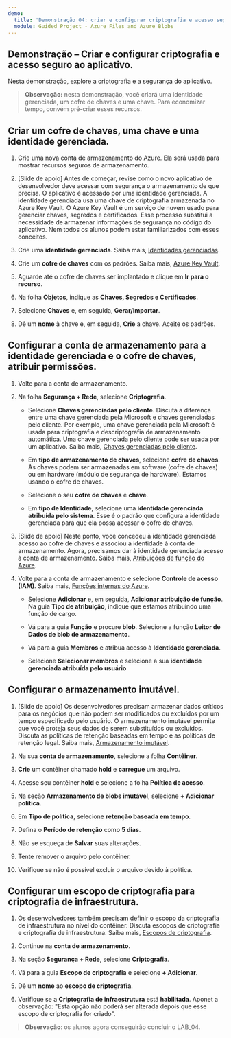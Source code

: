 ```yaml
---
demo:
  title: 'Demonstração 04: criar e configurar criptografia e acesso seguro ao aplicativo'
  module: Guided Project - Azure Files and Azure Blobs
--- 
```


## Demonstração – Criar e configurar criptografia e acesso seguro ao aplicativo. 

Nesta demonstração, explore a criptografia e a segurança do aplicativo.

> **Observação:** nesta demonstração, você criará uma identidade gerenciada, um cofre de chaves e uma chave. Para economizar tempo, convém pré-criar esses recursos. 

## Criar um cofre de chaves, uma chave e uma identidade gerenciada.

1. Crie uma nova conta de armazenamento do Azure. Ela será usada para mostrar recursos seguros de armazenamento.

1. [Slide de apoio] Antes de começar, revise como o novo aplicativo de desenvolvedor deve acessar com segurança o armazenamento de que precisa. O aplicativo é acessado por uma identidade gerenciada. A identidade gerenciada usa uma chave de criptografia armazenada no Azure Key Vault. O Azure Key Vault é um serviço de nuvem usado para gerenciar chaves, segredos e certificados. Esse processo substitui a necessidade de armazenar informações de segurança no código do aplicativo.  Nem todos os alunos podem estar familiarizados com esses conceitos.

1. Crie uma **identidade gerenciada**. Saiba mais, [Identidades gerenciadas](https://learn.microsoft.com/en-us/azure/active-directory/managed-identities-azure-resources/overview).

1. Crie um **cofre de chaves** com os padrões. Saiba mais, [Azure Key Vault](https://learn.microsoft.com/azure/active-directory/managed-identities-azure-resources/overview).

1. Aguarde até o cofre de chaves ser implantado e clique em **Ir para o recurso**.

1. Na folha **Objetos**, indique as **Chaves, Segredos e Certificados**.

1. Selecione **Chaves** e, em seguida, **Gerar/Importar**.

1. Dê um **nome** à chave e, em seguida, **Crie** a chave. Aceite os padrões.

## Configurar a conta de armazenamento para a identidade gerenciada e o cofre de chaves, atribuir permissões.

1. Volte para a conta de armazenamento.

1. Na folha **Segurança + Rede**, selecione **Criptografia**.

    - Selecione **Chaves gerenciadas pelo cliente**. Discuta a diferença entre uma chave gerenciada pela Microsoft e chaves gerenciadas pelo cliente. Por exemplo, uma chave gerenciada pela Microsoft é usada para criptografia e descriptografia de armazenamento automática. Uma chave gerenciada pelo cliente pode ser usada por um aplicativo. Saiba mais, [Chaves gerenciadas pelo cliente](https://learn.microsoft.com/azure/storage/common/customer-managed-keys-overview).

    - Em **tipo de armazenamento de chaves**, selecione **cofre de chaves**. As chaves podem ser armazenadas em software (cofre de chaves) ou em hardware (módulo de segurança de hardware). Estamos usando o cofre de chaves.

    - Selecione o seu **cofre de chaves** e **chave**.

    - Em **tipo de Identidade**, selecione uma **identidade gerenciada atribuída pelo sistema**. Esse é o padrão que configura a identidade gerenciada para que ela possa acessar o cofre de chaves.

1. [Slide de apoio] Neste ponto, você concedeu à identidade gerenciada acesso ao cofre de chaves e associou a identidade à conta de armazenamento. Agora, precisamos dar à identidade gerenciada acesso à conta de armazenamento. Saiba mais, [Atribuições de função do Azure](https://learn.microsoft.com/azure/role-based-access-control/role-assignments).

1. Volte para a conta de armazenamento e selecione **Controle de acesso (IAM)**. Saiba mais, [Funções internas do Azure](https://learn.microsoft.com/azure/role-based-access-control/built-in-roles).

    - Selecione **Adicionar** e, em seguida, **Adicionar atribuição de função**. Na guia **Tipo de atribuição**, indique que estamos atribuindo uma função de cargo.

    - Vá para a guia **Função** e procure **blob**. Selecione a função **Leitor de Dados de blob de armazenamento**.

    - Vá para a guia **Membros** e atribua acesso à **Identidade gerenciada**.

    - Selecione **Selecionar membros** e selecione a sua **identidade gerenciada atribuída pelo usuário**

## Configurar o armazenamento imutável.

1. [Slide de apoio] Os desenvolvedores precisam armazenar dados críticos para os negócios que não podem ser modificados ou excluídos por um tempo especificado pelo usuário. O armazenamento imutável permite que você proteja seus dados de serem substituídos ou excluídos. Discuta as políticas de retenção baseadas em tempo e as políticas de retenção legal. Saiba mais, [Armazenamento imutável](https://learn.microsoft.com/azure/storage/blobs/immutable-storage-overview).

1. Na sua **conta de armazenamento**, selecione a folha **Contêiner**.

1. **Crie** um contêiner chamado **hold** e **carregue** um arquivo.

1. Acesse seu contêiner **hold** e selecione a folha **Política de acesso**.

1. Na seção **Armazenamento de blobs imutável**, selecione **+ Adicionar política**.

1. Em **Tipo de política**, selecione **retenção baseada em tempo**.

1. Defina o **Período de retenção** como **5 dias**.

1. Não se esqueça de **Salvar** suas alterações.

1. Tente remover o arquivo pelo contêiner.

1. Verifique se não é possível excluir o arquivo devido à política.

## Configurar um escopo de criptografia para criptografia de infraestrutura.

1. Os desenvolvedores também precisam definir o escopo da criptografia de infraestrutura no nível do contêiner. Discuta escopos de criptografia e criptografia de infraestrutura. Saiba mais, [Escopos de criptografia](https://learn.microsoft.com/azure/storage/blobs/encryption-scope-overview).

1. Continue na **conta de armazenamento**.

1. Na seção **Segurança + Rede**, selecione **Criptografia**.

1. Vá para a guia **Escopo de criptografia** e selecione **+ Adicionar**.

1. Dê um **nome** ao **escopo de criptografia**.

1. Verifique se a **Criptografia de infraestrutura** está **habilitada**. Aponet a observação: "Esta opção não poderá ser alterada depois que esse escopo de criptografia for criado".

>**Observação**: os alunos agora conseguirão concluir o LAB_04. 
